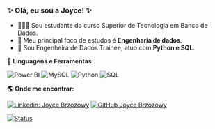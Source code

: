 

  ### ✨ Olá, eu sou a Joyce!  ✨



  - 👩🏼‍💻 Sou estudante do curso Superior de Tecnologia em Banco de Dados.
  - 🌱 Meu principal foco de estudos é **Engenharia de dados**.
  - 💼 Sou Engenheira de Dados Trainee, atuo com **Python e SQL**.


<b> 🚀 **Linguagens e Ferramentas</b>:**

![Power BI](https://img.shields.io/badge/-Power%20BI-black?style=plastic&logo=Power-BI)
![MySQL](https://img.shields.io/badge/-MySQL-333333?style=flat&logo=mysql)
![Python](https://img.shields.io/badge/-Python-black?style=flat-square&logo=Python)
![SQL](https://img.shields.io/badge/-SQL-black?style=flat-square&logo=SQL)

<b> :earth_americas: Onde me encontrar:  </b>

[![Linkedin: Joyce Brzozowy](https://img.shields.io/badge/-JoyceBrzozowy-blue?style=flat-square&logo=Linkedin&logoColor=white&link=https://www.linkedin.com/in/joycebrzozowy/)](https://www.linkedin.com/in/joyce-brzozowy/)
[![GitHub Joyce Brzozowy]( https://img.shields.io/github/followers/VanessaSwerts?label=follow&style=social)](https://github.com/joycebrzozowy)

[![Status ](https://github-readme-stats.vercel.app/api?username=JoyceBrzozowy&theme=dark)](https://github.com/JoyceBrzozowy/)


 
   

 











 

















          
          



  
